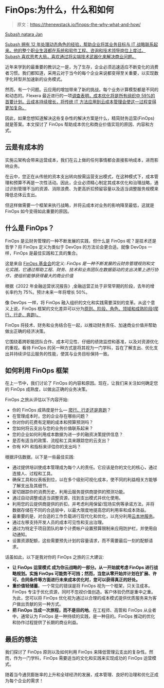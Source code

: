 # FinOps:为什么，什么和如何

> 原文：<https://thenewstack.io/finops-the-why-what-and-how/>

[](https://www.linkedin.com/in/subashn/)

[Subash natara Jan](https://www.linkedin.com/in/subashn/)

[Subash 拥有 12 年处理动态角色的经验，帮助企业将其业务目标与 IT 战略联系起来。他的整个职业生涯都在系统和软件工程、咨询和技术领导岗位上度过。Subash 喜欢思考大局，喜欢通过将尖端技术武器化来解决商业问题。](https://www.linkedin.com/in/subashn/)

[](https://www.linkedin.com/in/subashn/)[](https://www.linkedin.com/in/subashn/)

近年来学到的最重要的教训之一是，为了生存，企业必须迅速适应不断变化的消费者习惯。我们都知道，采用云对于当今的每个企业来说都变得至关重要，以实现数字化转型并加速新的业务模式。

然而，有一个问题。云应用的增加带来了新的挑战，每个业务计算模型都是不同的和动态的。Flexera 最近进行的一项[调查表明，成本优化将是所有组织中 59%的首要计划。云成本持续增长，将传统 IT 方法应用到云成本管理会使这一过程变得更加复杂。](https://info.flexera.com/CM-REPORT-State-of-the-Cloud?utm_source=google&utm_medium=ppc&utm_campaign=cco_nam_2022&campaign=7018Y000001dmk1&utm_source=google&utm_medium=cpc&utm_campaign=Branded&campaignid=45250988&adgroupid=132614208624&utm_term=flexera%20state%20of%20the%20cloud&https://info.flexera.com/CM-REPORT-State-of-the-Cloud%3Futm_source%3Dgoogle%26utm_medium%3Dppc%26utm_campaign%3Dcco_nam_2022%26campaign%3D7018Y000001dmk1&_bt=538674931107&_bk=flexera%20state%20of%20the%20cloud&_bm=e&_bn=g&_bg=132614208624&gclid=Cj0KCQjw_7KXBhCoARIsAPdPTfjwV5zcsxKNJuo5-yyKItOa2WAYNsk8YYDmnC7hQ4LPuYAzt4WAMskaAtrCEALw_wcB)

因此，如果您想知道解决这些复杂性的解决方案是什么，精简财务运营(FinOps)就是答案。本文探讨了 FinOps 帮助成本优化和商业价值实现的原因、内容和方式。

## 云是有成本的

实施云架构会带来运营成本，我们在云上做的任何事情都会直接影响成本，进而影响业务。

在云中，您正在从传统的资本支出转向按需运营支出模式，在这种模式下，成本管理和预算不再是一次性活动。因此，企业必须精心制定其成本优化和治理战略，通过识别管理不当的资源、消除浪费、为更高折扣预留容量以及适当调整服务规模来降低总体云支出。

但这样做需要一个框架来执行战略，并将云成本对业务的影响降至最低，这就是 FinOps 如今变得如此重要的原因。

## 什么是 FinOps？

FinOps 是云财务管理的一种不断发展的实践，但什么是 FinOps 呢？是技术还是哲学？将 FinOps 定义为类似于 DevOps 的方法论会更合适。就像 DevOps 一样，FinOps 是最佳实践和工具的集合。

这是来自 [FinOps 基金会](https://www.finops.org/introduction/what-is-finops/)的定义: *FinOps 是一种不断发展的云财务管理规则和文化实践，它通过帮助工程、财务、技术和业务团队在数据驱动的支出决策上进行协作，使组织能够获得最大的商业价值*

根据《2022 年金融运营状况报告》,金融运营正处于非常早期的阶段，去年的增长率约为 75%。预计未来一年将增长 50%。

像 DevOps 一样，将 FinOps 融入组织的文化和实践需要深刻的变革。从这个意义上说，FinOps 框架的文化差异可以分为[原则、阶段、角色、领域和成熟阶段(爬行、行走、奔跑)。](https://www.finops.org/framework/principles/)

FinOps 将技术、财务和业务结合在一起，以推动财务责任、加速商业价值并帮助做出正确的经济决策。

它围绕着跨职能团队合作、成本可见性、仔细的绩效监控和基准，以及对资源优化的重视。看待 FinOps 的另一种方式是将其视为一门学科，旨在了解支出、优化支出并持续评估云服务的性能，使其与业务目标保持一致。

## 如何利用 FinOps 框架

在上一节中，我们讨论了 FinOps 的内容和原因。现在，让我们来关注如何确定您的 FinOps 成熟度，以做出正确的业务决策。

FinOps 之旅从评估以下内容开始:

*   你的 FinOps 成熟度是什么— [爬行、行走还是奔跑](https://www.finops.org/framework/maturity-model/)？
*   在管理成本时，您的企业存在哪些问题？
*   你对你的花费有定期的成本和预算预测吗？
*   您如何将云支出与您的业务价值联系起来？
*   您的企业如何利用成本数据为进一步的融资决策提供信息？
*   是否有适当的政策、流程和工具来跟踪您的云支出？
*   你有 KPI 和指标来评估你的支出吗？

根据评估数据，以下是一些最佳实践:

*   通过提供培训使成本管理成为每个人的责任。它应该是你的文化的核心，通过连接人、过程和工具。
*   确保工具和仪表板到位，以在多个级别可视化成本，使不同的利益相关方能够了解支出及其细节。
*   密切跟踪你的消费历史，利用云服务提供商提供的预测功能。
*   通过自动调整或适当调整资源，找到支出模式并优化使用。
*   利用您的云提供商提供的折扣，并考虑利用保留/现场实例等承诺方法，并将数据存储在不同的合适层中，以最大限度地提高您的利用率和成本效益。
*   最重要的是，对合适的工作负载进行现代化和优化，以充分利用[云本地服务](https://thenewstack.io/architectural-considerations-for-creating-cloud-native-applications/)。
*   通过左移支持开发人员的成本可见性和支出治理。
*   通过为特定于项目团队的单个计费帐户设置预算限制来应用防护栏，并使用自动通知。
*   设置资源配额，这些需要预先计划的容量请求，而不需要最后一刻的配额请求。

话虽如此，以下是我对你的 FinOps 之旅的三大建议:

*   **让 FinOps** **运营模式** **成为你云战略的一部分。从一开始就考虑 FinOps 进行战略规划。实施 FinOps 可能势不可挡；然而，当您从零开始并计划在扩展、许可、合同条件等方面进行未来成本优化时，您可以获得真正的好处。**
*   **重价值轻储蓄**。一个常见的错误是将 FinOps 视为一个框架，只关注成本。FinOps 专注于优化资源，同时不忽视价值创造。客户体验仍然是重中之重。为此，您可以将 FinOps 优化视为通过以合理的成本模式提供优质服务来为客户做出贡献的另一种方式。
*   **把 FinOps 当成一次旅程，而不是目的地**。在工程师、高管和 FinOps 从业者中，通常认为 FinOps 是一种持续的实践，是一种目的。FinOps 推动的优化和协作过程提供了长期的商业利益。

## 最后的想法

我们探讨了 FinOps 原则以及如何利用 FinOps 来降低管理云支出的复杂性。然而，作为一门学科，FinOps 需要适当的文化和实践来实现成功的 FinOps 运营模式。

随着当今通货膨胀率的上升和全球经济的发展，成本管理、良好的治理和优化正成为每个企业的需求！

<svg xmlns:xlink="http://www.w3.org/1999/xlink" viewBox="0 0 68 31" version="1.1"><title>Group</title> <desc>Created with Sketch.</desc></svg>